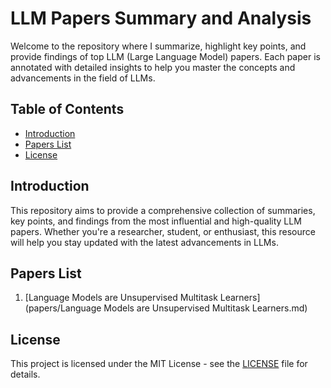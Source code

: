 # LLM Papers Summary and Analysis

Welcome to the repository where I summarize, highlight key points, and provide findings of top LLM (Large Language Model) papers. Each paper is annotated with detailed insights to help you master the concepts and advancements in the field of LLMs.

## Table of Contents
- [Introduction](#introduction)
- [Papers List](#papers-list)
- [License](#license)

## Introduction
This repository aims to provide a comprehensive collection of summaries, key points, and findings from the most influential and high-quality LLM papers. Whether you're a researcher, student, or enthusiast, this resource will help you stay updated with the latest advancements in LLMs.

## Papers List
1. [Language Models are Unsupervised Multitask Learners](papers/Language Models are Unsupervised Multitask Learners.md)

## License
This project is licensed under the MIT License - see the [LICENSE](LICENSE) file for details.

